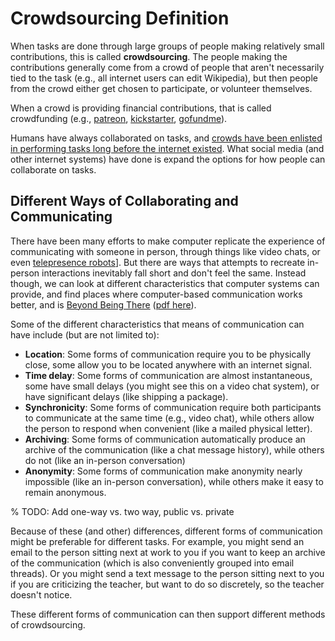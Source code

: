 # Crowdsourcing Definition

When tasks are done through large groups of people making relatively small contributions, this is called __crowdsourcing__. The people making the contributions generally come from a crowd of people that aren't necessarily tied to the task (e.g., all internet users can edit Wikipedia), but then people from the crowd either get chosen to participate, or volunteer themselves.

 When a crowd is providing financial contributions, that is called crowdfunding (e.g., [patreon](https://www.patreon.com/), [kickstarter](https://www.kickstarter.com/), [gofundme](https://www.gofundme.com/)).

Humans have always collaborated on tasks, and [crowds have been enlisted in performing tasks long before the internet existed](https://en.wikipedia.org/wiki/Crowdsourcing#Historical_examples). What social media (and other internet systems) have done is expand the options for how people can collaborate on tasks.

## Different Ways of Collaborating and Communicating
There have been many efforts to make computer replicate the experience of communicating with someone in person, through things like video chats, or even [telepresence robots](https://www.youtube.com/watch?v=ho1RDiZ5Xew)]. But there are ways that attempts to recreate in-person interactions inevitably fall short and don't feel the same. Instead though, we can look at different characteristics that computer systems can provide, and find places where computer-based communication works better, and is [Beyond Being There](https://dl.acm.org/doi/10.1145/142750.142769) ([pdf here](https://dl.acm.org/doi/pdf/10.1145/142750.142769?casa_token=vV5lhZYHWcIAAAAA:v2maDBVdb5VgQC1Kyt_Jym0bJ3v1wHtfj2prTdMRiEO--OCV5iKRdqLsxNWYHJLHFcXB8sTt6O0)).

Some of the different characteristics that means of communication can have include (but are not limited to):
- __Location__: Some forms of communication require you to be physically close, some allow you to be located anywhere with an internet signal.
- __Time delay__: Some forms of communication are almost instantaneous, some have small delays (you might see this on a video chat system), or have significant delays (like shipping a package).
- __Synchronicity__: Some forms of communication require both participants to communicate at the same time (e.g., video chat), while others allow the person to respond when convenient (like a mailed physical letter).
- __Archiving__: Some forms of communication automatically produce an archive of the communication (like a chat message history), while others do not (like an in-person conversation)
- __Anonymity__: Some forms of communication make anonymity nearly impossible (like an in-person conversation), while others make it easy to remain anonymous.

% TODO: Add one-way vs. two way, public vs. private

Because of these (and other) differences, different forms of communication might be preferable for different tasks. For example, you might send an email to the person sitting next at work to you if you want to keep an archive of the communication (which is also conveniently grouped into email threads). Or you might send a text message to the person sitting next to you if you are criticizing the teacher, but want to do so discretely, so the teacher doesn't notice.

These different forms of communication can then support different methods of crowdsourcing.
